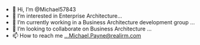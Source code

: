 - 👋 Hi, I’m @Michael57843
- 👀 I’m interested in Enterprise Architecture...
- 🌱 I’m currently working in a Business Architecture development group ...
- 💞️ I’m looking to collaborate on Business Architecture  ...
- 📫 How to reach me ...Michael.Payne@realirm.com

<!---
Michael57843/Michael57843 is a ✨ special ✨ repository because its `README.md` (this file) appears on your GitHub profile.
You can click the Preview link to take a look at your changes.
--->
